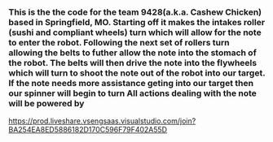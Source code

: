 ### This is the the code for the team 9428(a.k.a. Cashew Chicken) based in Springfield, MO. Starting off it makes the intakes roller (sushi and compliant wheels) turn which will allow for the note to enter the robot. Following the next set of rollers turn allowing the belts to futher allow the note into the stomach of the robot. The belts will then drive the note into the flywheels which will turn to shoot the note out of the robot into our target. If the note needs more assistance geting into our target then our spinner will begin to turn All actions dealing with the note will be powered by 
https://prod.liveshare.vsengsaas.visualstudio.com/join?BA254EA8ED5886182D170C596F79F402A55D